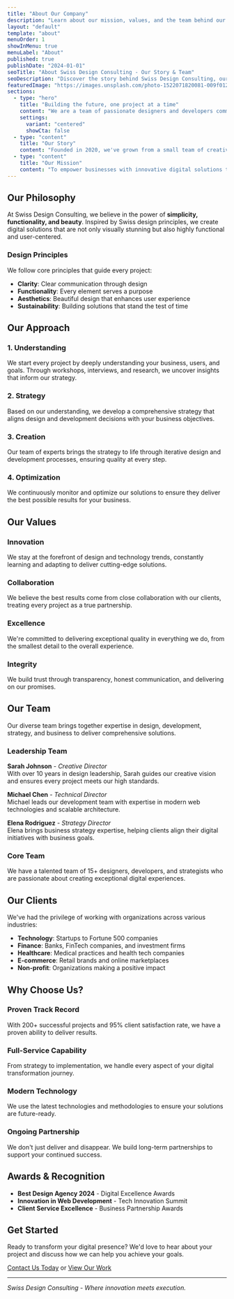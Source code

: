 ```yaml
---
title: "About Our Company"
description: "Learn about our mission, values, and the team behind our innovative solutions. Discover how we help businesses transform through strategic design and development."
layout: "default"
template: "about"
menuOrder: 1
showInMenu: true
menuLabel: "About"
published: true
publishDate: "2024-01-01"
seoTitle: "About Swiss Design Consulting - Our Story & Team"
seoDescription: "Discover the story behind Swiss Design Consulting, our mission to help businesses succeed through innovative design and strategic development solutions."
featuredImage: "https://images.unsplash.com/photo-1522071820081-009f0129c71c?w=1200&h=600&fit=crop"
sections:
  - type: "hero"
    title: "Building the future, one project at a time"
    content: "We are a team of passionate designers and developers committed to creating exceptional digital experiences that drive business success."
    settings:
      variant: "centered"
      showCta: false
  - type: "content"
    title: "Our Story"
    content: "Founded in 2020, we've grown from a small team of creative professionals into a leading design and development consultancy, helping businesses across industries transform their digital presence."
  - type: "content"
    title: "Our Mission"
    content: "To empower businesses with innovative digital solutions that combine beautiful design, robust functionality, and strategic thinking to drive measurable results."
---
```


## Our Philosophy

At Swiss Design Consulting, we believe in the power of **simplicity, functionality, and beauty**. Inspired by Swiss design principles, we create digital solutions that are not only visually stunning but also highly functional and user-centered.

### Design Principles

We follow core principles that guide every project:

- **Clarity**: Clear communication through design
- **Functionality**: Every element serves a purpose
- **Aesthetics**: Beautiful design that enhances user experience
- **Sustainability**: Building solutions that stand the test of time

## Our Approach

### 1. Understanding
We start every project by deeply understanding your business, users, and goals. Through workshops, interviews, and research, we uncover insights that inform our strategy.

### 2. Strategy
Based on our understanding, we develop a comprehensive strategy that aligns design and development decisions with your business objectives.

### 3. Creation
Our team of experts brings the strategy to life through iterative design and development processes, ensuring quality at every step.

### 4. Optimization
We continuously monitor and optimize our solutions to ensure they deliver the best possible results for your business.

## Our Values

### Innovation
We stay at the forefront of design and technology trends, constantly learning and adapting to deliver cutting-edge solutions.

### Collaboration
We believe the best results come from close collaboration with our clients, treating every project as a true partnership.

### Excellence
We're committed to delivering exceptional quality in everything we do, from the smallest detail to the overall experience.

### Integrity
We build trust through transparency, honest communication, and delivering on our promises.

## Our Team

Our diverse team brings together expertise in design, development, strategy, and business to deliver comprehensive solutions.

### Leadership Team

**Sarah Johnson** - *Creative Director*  
With over 10 years in design leadership, Sarah guides our creative vision and ensures every project meets our high standards.

**Michael Chen** - *Technical Director*  
Michael leads our development team with expertise in modern web technologies and scalable architecture.

**Elena Rodriguez** - *Strategy Director*  
Elena brings business strategy expertise, helping clients align their digital initiatives with business goals.

### Core Team

We have a talented team of 15+ designers, developers, and strategists who are passionate about creating exceptional digital experiences.

## Our Clients

We've had the privilege of working with organizations across various industries:

- **Technology**: Startups to Fortune 500 companies
- **Finance**: Banks, FinTech companies, and investment firms
- **Healthcare**: Medical practices and health tech companies
- **E-commerce**: Retail brands and online marketplaces
- **Non-profit**: Organizations making a positive impact

## Why Choose Us?

### Proven Track Record
With 200+ successful projects and 95% client satisfaction rate, we have a proven ability to deliver results.

### Full-Service Capability
From strategy to implementation, we handle every aspect of your digital transformation journey.

### Modern Technology
We use the latest technologies and methodologies to ensure your solutions are future-ready.

### Ongoing Partnership
We don't just deliver and disappear. We build long-term partnerships to support your continued success.

## Awards & Recognition

- **Best Design Agency 2024** - Digital Excellence Awards
- **Innovation in Web Development** - Tech Innovation Summit
- **Client Service Excellence** - Business Partnership Awards

## Get Started

Ready to transform your digital presence? We'd love to hear about your project and discuss how we can help you achieve your goals.

[Contact Us Today](/contact) or [View Our Work](/projects)

---

*Swiss Design Consulting - Where innovation meets execution.*